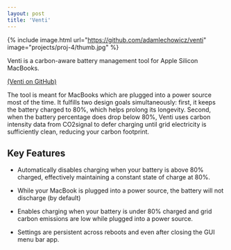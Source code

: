 ```yaml
---
layout: post
title: 'Venti'
---
```


{% include image.html url="https://github.com/adamlechowicz/venti" image="projects/proj-4/thumb.jpg" %}

Venti is a carbon-aware battery management tool for Apple Silicon MacBooks.

[(Venti on GitHub)](https://github.com/adamlechowicz/venti)

The tool is meant for MacBooks which are plugged into a power source most of the time. It fulfills two design goals simultaneously: first, it keeps the battery charged to 80%, which helps prolong its longevity. Second, when the battery percentage does drop below 80%, Venti uses carbon intensity data from CO2signal to defer charging until grid electricity is sufficiently clean, reducing your carbon footprint.

## Key Features

* Automatically disables charging when your battery is above 80% charged, effectively maintaining a constant state of charge at 80%.

* While your MacBook is plugged into a power source, the battery will not discharge (by default)

* Enables charging when your battery is under 80% charged and grid carbon emissions are low while plugged into a power source.

* Settings are persistent across reboots and even after closing the GUI menu bar app.

